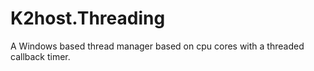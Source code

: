 
# K2host.Threading

A Windows based thread manager based on cpu cores with a threaded callback timer.
